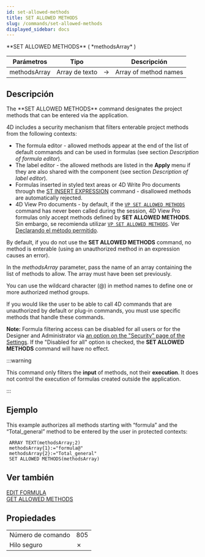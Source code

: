 ```yaml
---
id: set-allowed-methods
title: SET ALLOWED METHODS
slug: /commands/set-allowed-methods
displayed_sidebar: docs
---
```


<!--REF #_command_.SET ALLOWED METHODS.Syntax-->**SET ALLOWED METHODS** ( *methodsArray* )<!-- END REF-->

<!--REF #_command_.SET ALLOWED METHODS.Params-->

| Parámetros   | Tipo           |                             | Descripción           |
| ------------ | -------------- | --------------------------- | --------------------- |
| methodsArray | Array de texto | &#8594; | Array of method names |

<!-- END REF-->

## Descripción

<!--REF #_command_.SET ALLOWED METHODS.Summary-->The **SET ALLOWED METHODS** command designates the project methods that can be entered via the application.<!-- END REF-->

4D includes a security mechanism that filters enterable project methods from the following contexts:

- The formula editor - allowed methods appear at the end of the list of default commands and can be used in formulas (see section *Description of formula editor*).
- The label editor - the allowed methods are listed in the **Apply** menu if they are also shared with the component (see section *Description of label editor*).
- Formulas inserted in styled text areas or 4D Write Pro documents through the [ST INSERT EXPRESSION](../commands-legacy/st-insert-expression.md) command - disallowed methods are automatically rejected.
- 4D View Pro documents - by default, if the [`VP SET ALLOWED METHODS`](../ViewPro/commands/vp-set-allowed-methods.md) command has never been called during the session, 4D View Pro formulas only accept methods defined by **SET ALLOWED METHODS**. Sin embargo, se recomienda utilizar [`VP SET ALLOWED METHODS`](../ViewPro/commands/vp-set-allowed-methods.md). Ver [Declarando el método permitido](../ViewPro/formulas.md#declaring-allowed-methods).

By default, if you do not use the **SET ALLOWED METHODS** command, no method is enterable (using an unauthorized method in an expression causes an error).

In the *methodsArray* parameter, pass the name of an array containing the list of methods to allow. The array must have been set previously.

You can use the wildcard character (@) in method names to define one or more authorized method groups.

If you would like the user to be able to call 4D commands that are unauthorized by default or plug-in commands, you must use specific methods that handle these commands.

**Note:** Formula filtering access can be disabled for all users or for the Designer and Administrator via [an option on the "Security" page of the Settings](../settings/security.md#options). If the "Disabled for all" option is checked, the **SET ALLOWED METHODS** command will have no effect.

:::warning

This command only filters the **input** of methods, not their **execution**. It does not control the execution of formulas created outside the application.

:::

## Ejemplo

This example authorizes all methods starting with “formula” and the “Total\_general” method to be entered by the user in protected contexts:

```4d
 ARRAY TEXT(methodsArray;2)
 methodsArray{1}:="formula@"
 methodsArray{2}:="Total_general"
 SET ALLOWED METHODS(methodsArray)
```

## Ver también

[EDIT FORMULA](../commands-legacy/edit-formula.md)\
[GET ALLOWED METHODS](../commands-legacy/get-allowed-methods.md)

## Propiedades

|                   |                             |
| ----------------- | --------------------------- |
| Número de comando | 805                         |
| Hilo seguro       | &cross; |


